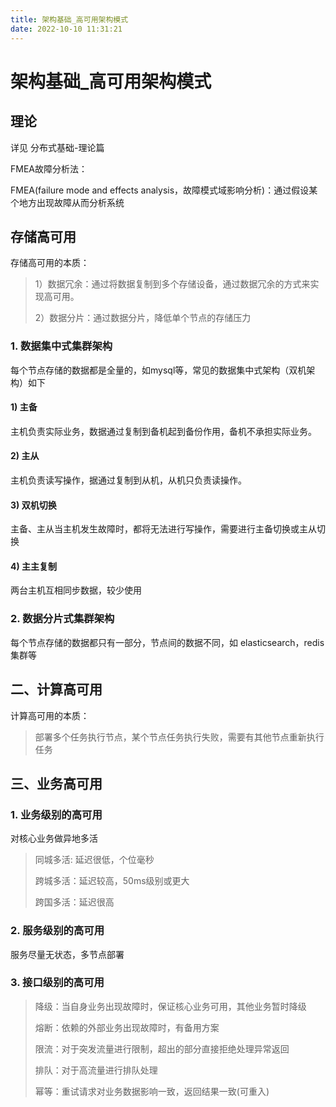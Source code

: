 ```yaml
---
title: 架构基础_高可用架构模式
date: 2022-10-10 11:31:21
---
```


# 架构基础_高可用架构模式

## 理论

详见 分布式基础-理论篇

FMEA故障分析法：

FMEA(failure mode and effects analysis，故障模式域影响分析)：通过假设某个地方出现故障从而分析系统


## 存储高可用

存储高可用的本质：
>1）数据冗余：通过将数据复制到多个存储设备，通过数据冗余的方式来实现高可用。
> 
>2）数据分片：通过数据分片，降低单个节点的存储压力


### 1. 数据集中式集群架构

每个节点存储的数据都是全量的，如mysql等，常见的数据集中式架构（双机架构）如下

#### 1) 主备

主机负责实际业务，数据通过复制到备机起到备份作用，备机不承担实际业务。

#### 2) 主从

主机负责读写操作，据通过复制到从机，从机只负责读操作。

#### 3) 双机切换

主备、主从当主机发生故障时，都将无法进行写操作，需要进行主备切换或主从切换

#### 4) 主主复制

两台主机互相同步数据，较少使用


### 2. 数据分片式集群架构

每个节点存储的数据都只有一部分，节点间的数据不同，如 elasticsearch，redis 集群等



## 二、计算高可用

计算高可用的本质：
>部署多个任务执行节点，某个节点任务执行失败，需要有其他节点重新执行任务


## 三、业务高可用

### 1. 业务级别的高可用

对核心业务做异地多活

>同城多活: 延迟很低，个位毫秒
>
>跨城多活：延迟较高，50ms级别或更大
> 
>跨国多活：延迟很高


### 2. 服务级别的高可用

服务尽量无状态，多节点部署


### 3. 接口级别的高可用

>降级：当自身业务出现故障时，保证核心业务可用，其他业务暂时降级
> 
>熔断：依赖的外部业务出现故障时，有备用方案
> 
>限流：对于突发流量进行限制，超出的部分直接拒绝处理异常返回
> 
>排队：对于高流量进行排队处理
> 
>幂等：重试请求对业务数据影响一致，返回结果一致(可重入)